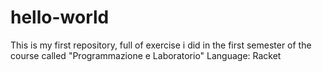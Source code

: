 # hello-world

This is my first repository, full of exercise i did in the first semester of the course called "Programmazione e Laboratorio"
Language: Racket
